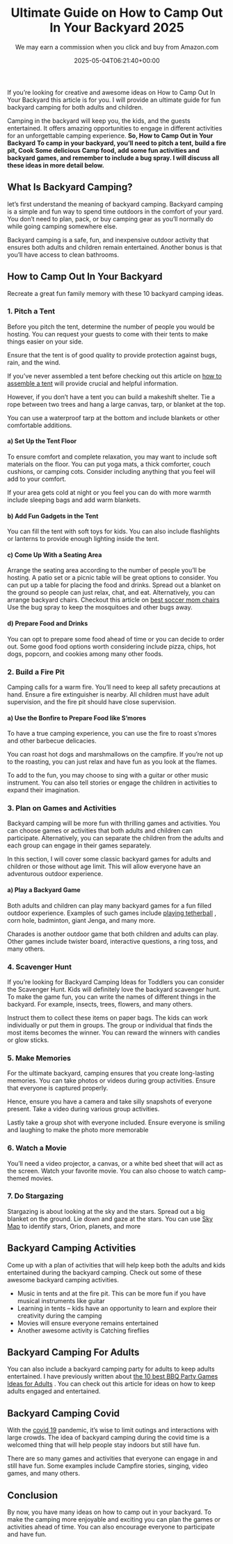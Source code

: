 ﻿---
author: We may earn a commission when you click and buy from Amazon.com
layout: post
title: Ultimate Guide on How to Camp Out In Your Backyard 2025
date: '2025-05-04T06:21:40+00:00'
categories:
- Backyard Games
tags: []
slug: /how-to-camp-out-in-your-backyard/
lastmod: 2025-05-07T12:21:27+03:00
---

If you’re looking for creative and awesome ideas on How to Camp Out In Your Backyard this article is for you. I will provide an ultimate guide for fun backyard camping for both adults and children.

Camping in the backyard will keep you, the kids, and the guests entertained. It offers amazing opportunities to engage in different activities for an unforgettable camping experience.
**So, How to Camp Out in Your Backyard**
**To camp in your backyard, you’ll need to pitch a tent, build a fire pit, Cook Some delicious Camp food, add some fun activities and backyard games, and remember to include a bug spray. I will discuss all these ideas in more detail below.**
## What Is Backyard Camping?
let’s first understand the meaning of backyard camping. Backyard camping is a simple and fun way to spend time outdoors in the comfort of your yard. You don’t need to plan, pack, or buy camping gear as you’ll normally do while going camping somewhere else.

Backyard camping is a safe, fun, and inexpensive outdoor activity that ensures both adults and children remain entertained. Another bonus is that you’ll have access to clean bathrooms.
## How to Camp Out In Your Backyard
Recreate a great fun family memory with these 10 backyard camping ideas.
### 1. Pitch a Tent
Before you pitch the tent, determine the number of people you would be hosting. You can request your guests to come with their tents to make things easier on your side.

Ensure that the tent is of good quality to provide protection against bugs, rain, and the wind.

If you’ve never assembled a tent before checking out this article on
[how to assemble a tent](https://www.wikihow.com/Assemble-a-Tent)
will provide crucial and helpful information.

However, if you don’t have a tent you can build a makeshift shelter. Tie a rope between two trees and hang a large canvas, tarp, or blanket at the top.

You can use a waterproof tarp at the bottom and include blankets or other comfortable additions.
#### a) Set Up the Tent Floor
To ensure comfort and complete relaxation, you may want to include soft materials on the floor. You can put yoga mats, a thick comforter, couch cushions, or camping cots. Consider including anything that you feel will add to your comfort.

If your area gets cold at night or you feel you can do with more warmth include sleeping bags and add warm blankets.
#### b) Add Fun Gadgets in the Tent
You can fill the tent with soft toys for kids. You can also include flashlights or lanterns to provide enough lighting inside the tent.
#### c) Come Up With a Seating Area
Arrange the seating area according to the number of people you’ll be hosting. A patio set or a picnic table will be great options to consider. You can put up a table for placing the food and drinks. Spread out a blanket on the ground so people can just relax, chat, and eat. Alternatively, you can arrange backyard chairs. Checkout this article on
[best soccer mom chairs](https://pestpolicy.com/best-soccer-mom-chair/)
Use the bug spray to keep the mosquitoes and other bugs away.
#### d) Prepare Food and Drinks
You can opt to prepare some food ahead of time or you can decide to order out. Some good food options worth considering include pizza, chips, hot dogs, popcorn, and cookies among many other foods.
### 2. Build a Fire Pit
Camping calls for a warm fire. You’ll need to keep all safety precautions at hand. Ensure a fire extinguisher is nearby. All children must have adult supervision, and the fire pit should have close supervision.
#### a) Use the Bonfire to Prepare Food like S’mores
To have a true camping experience, you can use the fire to roast s’mores and other barbecue delicacies.

You can roast hot dogs and marshmallows on the campfire. If you’re not up to the roasting, you can just relax and have fun as you look at the flames.

To add to the fun, you may choose to sing with a guitar or other music instrument. You can also tell stories or engage the children in activities to expand their imagination.
### 3. Plan on Games and Activities
Backyard camping will be more fun with thrilling games and activities. You can choose games or activities that both adults and children can participate. Alternatively, you can separate the children from the adults and each group can engage in their games separately.

In this section, I will cover some classic backyard games for adults and children or those without age limit. This will allow everyone have an adventurous outdoor experience.
#### a) Play a Backyard Game
Both adults and children can play many backyard games for a fun filled outdoor experience. Examples of such games include
[playing tetherball](https://pestpolicy.com/how-to-play-tetherball/)
, corn hole, badminton, giant Jenga, and many more.

Charades is another outdoor game that both children and adults can play. Other games include twister board, interactive questions, a ring toss, and many others.
### 4. Scavenger Hunt
If you’re looking for Backyard Camping Ideas for Toddlers you can consider the Scavenger Hunt. Kids will definitely love the backyard scavenger hunt. To make the game fun, you can write the names of different things in the backyard. For example, insects, trees, flowers, and many others.

Instruct them to collect these items on paper bags. The kids can work individually or put them in groups. The group or individual that finds the most items becomes the winner. You can reward the winners with candies or glow sticks.
### 5. Make Memories
For the ultimate backyard, camping ensures that you create long-lasting memories. You can take photos or videos during group activities. Ensure that everyone is captured properly.

Hence, ensure you have a camera and take silly snapshots of everyone present. Take a video during various group activities.

Lastly take a group shot with everyone included. Ensure everyone is smiling and laughing to make the photo more memorable
### 6. Watch a Movie
You’ll need a video projector, a canvas, or a white bed sheet that will act as the screen. Watch your favorite movie. You can also choose to watch camp-themed movies.
### 7. Do Stargazing
Stargazing is about looking at the sky and the stars. Spread out a big blanket on the ground. Lie down and gaze at the stars. You can use
[Sky Map](https://play.google.com/store/apps/details?id=com.google.android.stardroid&hl=en_US&gl=US)
to identify stars, Orion, planets, and more
## Backyard Camping Activities
Come up with a plan of activities that will help keep both the adults and kids entertained during the backyard camping. Check out some of these awesome backyard camping activities.
- Music in tents and at the fire pit. This can be more fun if you have musical instruments like guitar
- Learning in tents – kids have an opportunity to learn and explore their creativity during the camping
- Movies will ensure everyone remains entertained
- Another awesome activity is Catching fireflies
## Backyard Camping For Adults
You can also include a backyard camping party for adults to keep adults entertained. I have previously written about
[the 10 best BBQ Party Games Ideas for Adults](https://pestpolicy.com/bbq-party-games-ideas-for-adults/)
. You can check out this article for ideas on how to keep adults engaged and entertained.
## Backyard Camping Covid
With the
[covid 19](https://www.who.int/health-topics/coronavirus)
pandemic, it’s wise to limit outings and interactions with large crowds. The idea of backyard camping during the covid time is a welcomed thing that will help people stay indoors but still have fun.

There are so many games and activities that everyone can engage in and still have fun. Some examples include Campfire stories, singing, video games, and many others.
## Conclusion
By now, you have many ideas on how to camp out in your backyard. To make the camping more enjoyable and exciting you can plan the games or activities ahead of time. You can also encourage everyone to participate and have fun.